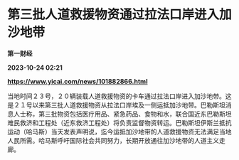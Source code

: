 # 第三批人道救援物资通过拉法口岸进入加沙地带
**第一财经**

**2023-10-24 02:21**

**https://www.yicai.com/news/101882866.html**

当地时间２３号，２０辆装载人道救援物资的卡车通过拉法口岸进入加沙地带。这是２１号以来第三批人道救援物资从拉法口岸埃及一侧运抵加沙地带。巴勒斯坦消息人士称，第三批物资包括医疗用品、紧急药品、食物和水，联合国近东巴勒斯坦难民救济和工程处（近东救济工程处）将负责监督物资转运。巴勒斯坦伊斯兰抵抗运动（哈马斯）当天发表声明说，迄今运抵加沙地带的人道救援物资无法满足当地人民所需。哈马斯呼吁国际社会共同努力，长期开放通往加沙地带的人道主义走廊。